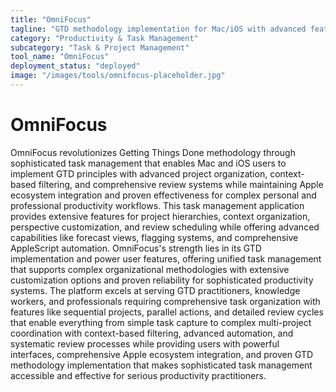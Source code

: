 ```yaml
---
title: "OmniFocus"
tagline: "GTD methodology implementation for Mac/iOS with advanced features"
category: "Productivity & Task Management"
subcategory: "Task & Project Management"
tool_name: "OmniFocus"
deployment_status: "deployed"
image: "/images/tools/omnifocus-placeholder.jpg"
---
```


# OmniFocus

OmniFocus revolutionizes Getting Things Done methodology through sophisticated task management that enables Mac and iOS users to implement GTD principles with advanced project organization, context-based filtering, and comprehensive review systems while maintaining Apple ecosystem integration and proven effectiveness for complex personal and professional productivity workflows. This task management application provides extensive features for project hierarchies, context organization, perspective customization, and review scheduling while offering advanced capabilities like forecast views, flagging systems, and comprehensive AppleScript automation. OmniFocus's strength lies in its GTD implementation and power user features, offering unified task management that supports complex organizational methodologies with extensive customization options and proven reliability for sophisticated productivity systems. The platform excels at serving GTD practitioners, knowledge workers, and professionals requiring comprehensive task organization with features like sequential projects, parallel actions, and detailed review cycles that enable everything from simple task capture to complex multi-project coordination with context-based filtering, advanced automation, and systematic review processes while providing users with powerful interfaces, comprehensive Apple ecosystem integration, and proven GTD methodology implementation that makes sophisticated task management accessible and effective for serious productivity practitioners.